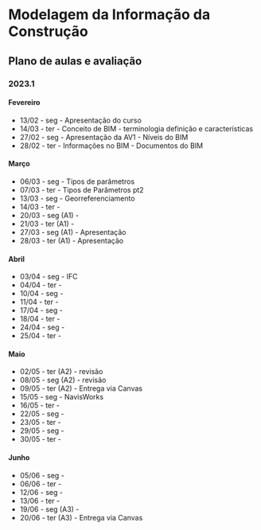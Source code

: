 # Modelagem da Informação da Construção

## Plano de aulas e avaliação
### 2023.1

#### Fevereiro

* 13/02 - seg - Apresentação do curso
* 14/03 - ter - Conceito de BIM - terminologia definição e características
* 27/02 - seg - Apresentação da AV1 - Níveis do BIM
* 28/02 - ter - Informações no BIM - Documentos do BIM

#### Março


* 06/03 - seg - Tipos de parâmetros
* 07/03 - ter - Tipos de Parâmetros pt2
* 13/03 - seg - Georreferenciamento
* 14/03 - ter - 
* 20/03 - seg (A1) -
* 21/03 - ter (A1) - 
* 27/03 - seg (A1) - Apresentação
* 28/03 - ter (A1) - Apresentação

  

#### Abril

* 03/04 - seg - IFC
* 04/04 - ter -
* 10/04 - seg - 
* 11/04 - ter - 
* 17/04 - seg - 
* 18/04 - ter -
* 24/04 - seg -
* 25/04 - ter -


#### Maio

* 02/05 - ter (A2) - revisão
* 08/05 - seg (A2) - revisão
* 09/05 - ter (A2) - Entrega via Canvas
* 15/05 - seg - NavisWorks
* 16/05 - ter -
* 22/05 - seg - 
* 23/05 - ter - 
* 29/05 - seg -
* 30/05 - ter -
  
#### Junho


* 05/06 - seg -
* 06/06 - ter -
* 12/06 - seg -
* 13/06 - ter -
* 19/06 - seg (A3) - 
* 20/06 - ter (A3) - Entrega via Canvas
